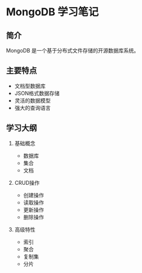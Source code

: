 # MongoDB 学习笔记

## 简介
MongoDB 是一个基于分布式文件存储的开源数据库系统。

## 主要特点
- 文档型数据库
- JSON格式数据存储
- 灵活的数据模型
- 强大的查询语言

## 学习大纲
1. 基础概念
   - 数据库
   - 集合
   - 文档
   
2. CRUD操作
   - 创建操作
   - 读取操作
   - 更新操作
   - 删除操作

3. 高级特性
   - 索引
   - 聚合
   - 复制集
   - 分片
